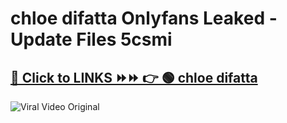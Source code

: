
 # chloe difatta Onlyfans Leaked - Update Files 5csmi

## <h2><a href="https://clipsfans.com/chloe_difatta&ref=git">🔗 Click to LINKS ⏩⏩ 👉 🟢 chloe difatta </a></h2>

<a href="https://clipsfans.com/chloe_difatta&ref=git" rel="nofollow" data-target="animated-image.originalLink"><img src="https://i.ibb.co.com/xMMVF88/686577567.gif" alt="Viral Video Original" style="max-width: 100%; display: inline-block;" data-target="animated-image.originalImage"></a>

